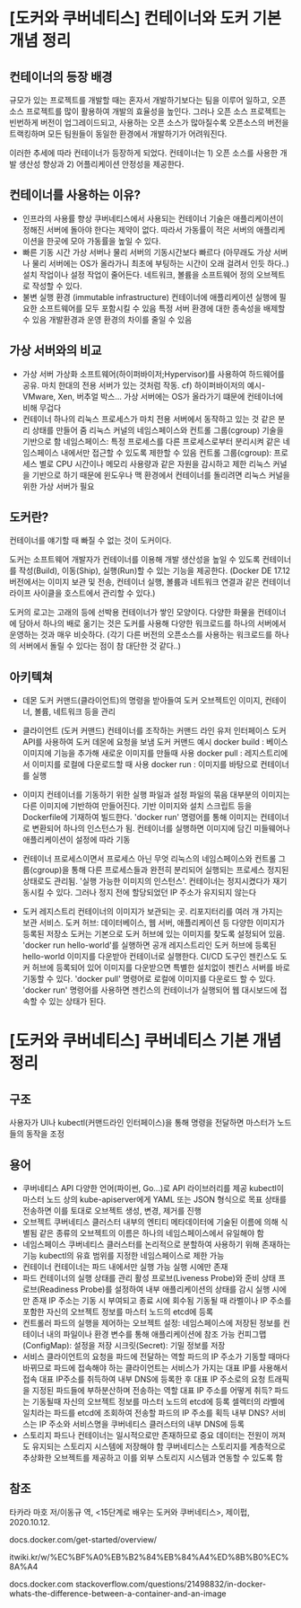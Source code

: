 # [도커와 쿠버네티스] 컨테이너와 도커 기본 개념 정리

## 컨테이너의 등장 배경 
규모가 있는 프로젝트를 개발할 때는 혼자서 개발하기보다는 팀을 이루어 일하고, 오픈소스 프로젝트를 많이 활용하여 개발의 효율성을 높인다. 그러나 오픈 소스 프로젝트는 빈번하게 버전이 업그레이드되고, 사용하는 오픈 소스가 많아질수록 오픈소스의 버전을 트랙킹하며 모든 팀원들이 동일한 환경에서 개발하기가 어려워진다. 

이러한 추세에 따라 컨테이너가 등장하게 되었다. 컨테이너는 1) 오픈 소스를 사용한 개발 생산성 향상과 2) 어플리케이션 안정성을 제공한다.

## 컨테이너를 사용하는 이유?
* 인프라의 사용률 향상
쿠버네티스에서 사용되는 컨테이너 기술은 애플리케이션이 정해진 서버에 돌아야 한다는 제약이 없다. 따라서 가동률이 적은 서버의 애플리케이션을 한곳에 모아 가동률을 높일 수 있다.
* 빠른 기동 시간
가상 서버나 물리 서버의 기동시간보다 빠르다 (아무래도 가상 서버나 물리 서버에는 OS가 올라가니 최초에 부팅하는 시간이 오래 걸려서 인듯 하다..)
설치 작업이나 설정 작업이 줄어든다.
네트워크, 볼륨을 소프트웨어 정의 오브젝트로 작성할 수 있다.
* 불변 실행 환경 (immutable infrastructure)
컨테이너에 애플리케이션 실행에 필요한 소프트웨어를 모두 포함시킬 수 있음
특정 서버 환경에 대한 종속성을 배제할 수 있음
개발환경과 운영 환경의 차이를 줄일 수 있음

## 가상 서버와의 비교
* 가상 서버
가상화 소프트웨어(하이퍼바이저;Hypervisor)를 사용하여 하드웨어를 공유. 마치 한대의 전용 서버가 있는 것처럼 작동.
cf) 하이퍼바이저의 예시- VMware, Xen, 버추얼 박스...
가상 서버에는 OS가 올라가기 떄문에 컨테이너에 비해 무겁다
* 컨테이너
하나의 리눅스 프로세스가 마치 전용 서버에서 동작하고 있는 것 같은 분리 상태를 만들어 줌
리눅스 커널의 네임스페이스와 컨트롤 그룹(cgroup) 기술을 기반으로 함
네임스페이스: 특정 프로세스를 다른 프로세스로부터 분리시켜 같은 네임스페이스 내에서만 접근할 수 있도록 제한할 수 있음
컨트롤 그룹(cgroup): 프로세스 별로 CPU 시간이나 메모리 사용량과 같은 자원을 감시하고 제한 
리눅스 커널을 기반으로 하기 때문에 윈도우나 맥 환경에서 컨테이너를 돌리려면 리눅스 커널을 위한 가상 서버가 필요


## 도커란?
컨테이너를 얘기할 때 빠질 수 없는 것이 도커이다.

도커는 소프트웨어 개발자가 컨테이너를 이용해 개발 생산성을 높일 수 있도록 컨테이너를 작성(Build), 이동(Ship), 실행(Run)할 수 있는 기능을 제공한다. (Docker DE 17.12 버전에서는 이미지 보관 및 전송, 컨테이너 실행, 볼륨과 네트워크 연결과 같은 컨테이너 라이프 사이클을 호스트에서 관리할 수 있다.)


도커의 로고는 고래의 등에 선박용 컨테이너가 쌓인 모양이다. 다양한 화물을 컨테이너에 담아서 하나의 배로 옮기는 것은 도커를 사용해 다양한 워크로드를 하나의 서버에서 운영하는 것과 매우 비슷하다. (각기 다른 버전의 오픈소스를 사용하는 워크로드를 하나의 서버에서 돌릴 수 있다는 점이 참 대단한 것 같다..)

## 아키텍쳐

* 데몬
도커 커맨드(클라이언트)의 명령을 받아들여 도커 오브젝트인 이미지, 컨테이너, 볼륨, 네트워크 등을 관리
* 클라이언트 (도커 커맨드)
컨테이너를 조작하는 커맨드 라인 유저 인터페이스
도커 API를 사용하여 도커 데몬에 요청을 보냄
도커 커맨드 예시
docker build : 베이스 이미지에 기능을 추가해 새로운 이미지를 만들때 사용
docker pull : 레지스트리에서 이미지를 로컬에 다운로드할 때 사용 
docker run : 이미지를 바탕으로 컨테이너를 실행 
* 이미지 
컨테이너를 기동하기 위한 실행 파일과 설정 파일의 묶음
대부분의 이미지는 다른 이미지에 기반하여 만들어진다. 기반 이미지와 설치 스크립트 등을 Dockerfile에 기재하여 빌드한다.
'docker run' 명령어를 통해 이미지는 컨테이너로 변환되어 하나의 인스턴스가 됨.
컨테이너를 실행하면 이미지에 담긴 미들웨어나 애플리케이션이 설정에 따라 기동


* 컨테이너
프로세스이면서 프로세스 아닌 무엇 
리눅스의 네임스페이스와 컨트롤 그룹(cgroup)을 통해 다른 프로세스들과 완전히 분리되어 실행되는 프로세스
정지된 상태로도 관리됨. '실행 가능한 이미지의 인스턴스'.
컨테이너는 정지시켰다가 재기동시킬 수 있다. 그러나 정지 전에 할당되었던 IP 주소가 유지되지 않는다
* 도커 레지스트리
컨테이너의 이미지가 보관되는 곳. 리포지터리를 여러 개 가지는 보관 서비스.
도커 허브: 데이터베이스, 웹 서버, 애플리케이션 등 다양한 이미지가 등록된 저장소
도커는 기본으로 도커 허브에 있는 이미지를 찾도록 설정되어 있음. 
'docker run hello-world'를 실행하면 공개 레지스트리인 도커 허브에 등록된 hello-world 이미지를 다운받아 컨테이너로 실행한다.
CI/CD 도구인 젠킨스도 도커 허브에 등록되어 있어 이미지를 다운받으면 특별한 설치없이 젠킨스 서버를 바로 기동할 수 있다. 'docker pull' 명령어로 로컬에 이미지를 다운로드 할 수 있다. 'docker run' 명령어를 사용하면 젠킨스의 컨테이너가 실행되어 웹 대시보드에 접속할 수 있는 상태가 된다.


# [도커와 쿠버네티스] 쿠버네티스 기본 개념 정리

## 구조
사용자가 UI나 kubectl(커맨드라인 인터페이스)을 통해 명령을 전달하면 마스터가 노드들의 동작을 조정

## 용어
* 쿠버네티스 API
다양한 언어(파이썬, Go...)로 API 라이브러리를 제공
kubectl이 마스터 노드 상의 kube-apiserver에게 YAML 또는 JSON 형식으로 목표 상태를 전송하면 이를 토대로 오브젝트 생성, 변경, 제거를 진행
* 오브젝트
쿠버네티스 클러스터 내부의 엔티티
메타데이터에 기술된 이름에 의해 식별됨
같은 종류의 오브젝트의 이름은 하나의 네임스페이스에서 유일해야 함
* 네임스페이스
쿠버네티스 클러스터를 논리적으로 분할하여 사용하기 위해 존재하는 기능
kubectl의 유효 범위를 지정한 네임스페이스로 제한 가능
* 컨테이너
컨테이너는 파드 내에서만 실행 가능
실행 시에만 존재
* 파드
컨테이너의 실행 상태를 관리
활성 프로브(Liveness Probe)와 준비 상태 프로브(Readiness Probe)를 설정하여 내부 애플리케이션의 상태를 감시
실행 시에만 존재
IP 주소는 기동 시 부여되고 종료 시에 회수됨
기동될 때 라벨이나 IP 주소를 포함한 자신의 오브젝트 정보를 마스터 노드의 etcd에 등록
* 컨트롤러
파드의 실행을 제어하는 오브젝트
설정: 네임스페이스에 저장된 정보를 컨테이너 내의 파일이나 환경 변수를 통해 애플리케이션에 참조 가능
컨피그맵(ConfigMap): 설정을 저장
시크릿(Secret): 기밀 정보를 저장
* 서비스
클라이언트의 요청을 파드에 전달하는 역할
파드의 IP 주소가 기동할 때마다 바뀌므로 파드에 접속해야 하는 클라이언트는 서비스가 가지는 대표 IP를 사용해서 접속
대표 IP주소를 취득하여 내부 DNS에 등록한 후 대표 IP 주소로의 요청 트래픽을 지정된 파드들에 부하분산하며 전송하는 역할
대표 IP 주소를 어떻게 취득?
파드는 기동될때 자신의 오브젝트 정보를 마스터 노드의 etcd에 등록
셀렉터의 라벨에 일치라는 파드를 etcd에 조회하여 전송할 파드의 IP 주소를 획득
내부 DNS?
서비스는 IP 주소와 서비스명을 쿠버네티스 클러스터의 내부 DNS에 등록
* 스토리지
파드나 컨테이너는 일시적으로만 존재하므로 중요 데이터는 전원이 꺼져도 유지되는 스토리지 시스템에 저장해야 함
쿠버네티스는 스토리지를 계층적으로 추상화한 오브젝트를 제공하고 이를 외부 스토리지 시스템과 연동할 수 있도록 함
 

## 참조
타카라 마호 저/이동규 역, <15단계로 배우는 도커와 쿠버네티스>, 제이펍, 2020.10.12.

docs.docker.com/get-started/overview/

itwiki.kr/w/%EC%BF%A0%EB%B2%84%EB%84%A4%ED%8B%B0%EC%8A%A4

docs.docker.com
stackoverflow.com/questions/21498832/in-docker-whats-the-difference-between-a-container-and-an-image
